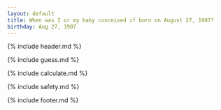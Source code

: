 ```yaml
---
layout: default
title: When was I or my baby conceived if born on August 27, 1907?
birthday: Aug 27, 1907
---
```


{% include header.md %}

{% include guess.md %}

{% include calculate.md %}

{% include safety.md %}

{% include footer.md %}



